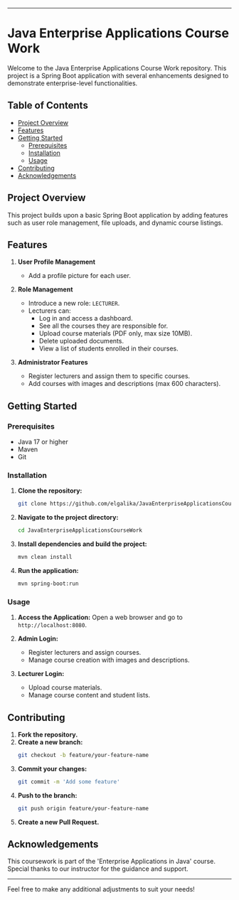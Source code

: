 
---

# Java Enterprise Applications Course Work

Welcome to the Java Enterprise Applications Course Work repository. This project is a Spring Boot application with several enhancements designed to demonstrate enterprise-level functionalities.

## Table of Contents

- [Project Overview](#project-overview)
- [Features](#features)
- [Getting Started](#getting-started)
  - [Prerequisites](#prerequisites)
  - [Installation](#installation)
  - [Usage](#usage)
- [Contributing](#contributing)
- [Acknowledgements](#acknowledgements)

## Project Overview

This project builds upon a basic Spring Boot application by adding features such as user role management, file uploads, and dynamic course listings.

## Features

1. **User Profile Management**
    - Add a profile picture for each user.

2. **Role Management**
    - Introduce a new role: `LECTURER`.
    - Lecturers can:
      - Log in and access a dashboard.
      - See all the courses they are responsible for.
      - Upload course materials (PDF only, max size 10MB).
      - Delete uploaded documents.
      - View a list of students enrolled in their courses.

3. **Administrator Features**
    - Register lecturers and assign them to specific courses.
    - Add courses with images and descriptions (max 600 characters).

## Getting Started

### Prerequisites

- Java 17 or higher
- Maven
- Git

### Installation

1. **Clone the repository:**
    ```sh
    git clone https://github.com/elgalika/JavaEnterpriseApplicationsCourseWork.git
    ```

2. **Navigate to the project directory:**
    ```sh
    cd JavaEnterpriseApplicationsCourseWork
    ```

3. **Install dependencies and build the project:**
    ```sh
    mvn clean install
    ```

4. **Run the application:**
    ```sh
    mvn spring-boot:run
    ```

### Usage

1. **Access the Application:**
   Open a web browser and go to `http://localhost:8080`.

2. **Admin Login:**
   - Register lecturers and assign courses.
   - Manage course creation with images and descriptions.

3. **Lecturer Login:**
   - Upload course materials.
   - Manage course content and student lists.

## Contributing

1. **Fork the repository.**
2. **Create a new branch:**
    ```sh
    git checkout -b feature/your-feature-name
    ```
3. **Commit your changes:**
    ```sh
    git commit -m 'Add some feature'
    ```
4. **Push to the branch:**
    ```sh
    git push origin feature/your-feature-name
    ```
5. **Create a new Pull Request.**

## Acknowledgements

This coursework is part of the 'Enterprise Applications in Java' course. Special thanks to our instructor for the guidance and support.

---

Feel free to make any additional adjustments to suit your needs!
